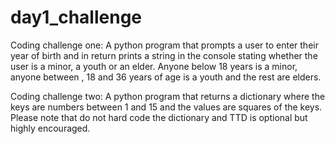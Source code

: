 # day1_challenge

Coding challenge one:
A python program that prompts a user to enter their year of birth and in return prints a string in the console stating whether the user is a minor, a youth or an elder. Anyone below 18 years is a minor, anyone between , 18 and 36 years of age is a youth and the rest are elders.

Coding challenge two:
A python program that returns a dictionary where the keys are numbers between 1 and 15 and the values are squares of the keys. Please note that do not hard code the dictionary and TTD is optional but highly encouraged.
